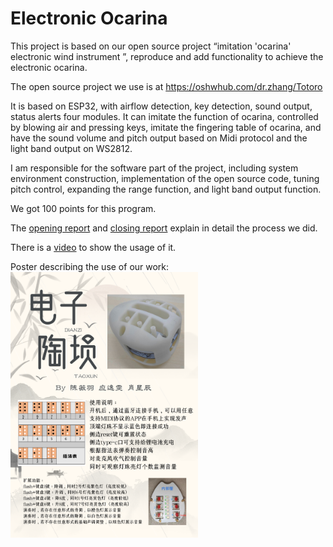 # Electronic Ocarina
This project is based on our open source project “imitation 'ocarina' electronic wind instrument ”, reproduce and add functionality to achieve the electronic ocarina. 

The open source project we use is at https://oshwhub.com/dr.zhang/Totoro

It is based on ESP32, with airflow detection, key detection, sound output, status alerts four modules. It can imitate the function of ocarina, controlled by blowing air and pressing keys, imitate the fingering table of ocarina, and have the sound volume and pitch output based on Midi protocol and the light band output on WS2812.

I am responsible for the software part of the project, including system environment construction, implementation of the open source code, tuning pitch control, expanding the range function, and light band output function.

We got 100 points for this program.

The [opening report](https://github.com/Wendy-Ying/Electronic-Ocarina/blob/main/%E5%BC%80%E9%A2%98%E6%8A%A5%E5%91%8A_%E7%94%B5%E5%AD%90%E9%99%B6%E5%9F%99.pdf) and [closing report](https://github.com/Wendy-Ying/Electronic-Ocarina/blob/main/%E7%BB%93%E9%A2%98%E6%8A%A5%E5%91%8A_%E7%94%B5%E5%AD%90%E9%99%B6%E5%9F%99.pdf) explain in detail the process we did.

There is a [video](https://github.com/Wendy-Ying/Electronic-Ocarina/blob/main/%E5%8A%9F%E8%83%BD%E6%BC%94%E7%A4%BA%E8%A7%86%E9%A2%91.mp4) to show the usage of it.

Poster describing the use of our work:
<img src="https://github.com/Wendy-Ying/Electronic-Ocarina/raw/main/%E7%94%B5%E5%AD%90%E9%99%B6%E5%9F%99.png" alt="Electronic Ocarina" width="300"/>
